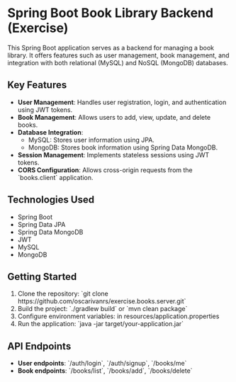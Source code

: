 <h1>Spring Boot Book Library Backend (Exercise)</h1>
<p>This Spring Boot application serves as a backend for managing a book library. It offers features such as user management, book management, and integration with both relational (MySQL) and NoSQL (MongoDB) databases.</p>
<h2>Key Features</h2>
    <ul>
        <li><strong>User Management</strong>: Handles user registration, login, and authentication using JWT tokens.</li>
        <li><strong>Book Management</strong>: Allows users to add, view, update, and delete books.</li>
        <li><strong>Database Integration</strong>:
            <ul>
                <li>MySQL: Stores user information using JPA.</li>
                <li>MongoDB: Stores book information using Spring Data MongoDB.</li>
            </ul>
        </li>
        <li><strong>Session Management</strong>: Implements stateless sessions using JWT tokens.</li>
        <li><strong>CORS Configuration</strong>: Allows cross-origin requests from the `books.client` application.</li>
    </ul>

<h2>Technologies Used</h2>
    <ul>
        <li>Spring Boot</li>
        <li>Spring Data JPA</li>
        <li>Spring Data MongoDB</li>
        <li>JWT</li>
        <li>MySQL</li>
        <li>MongoDB</li>
    </ul>

<h2>Getting Started</h2>
    <ol>
        <li>Clone the repository: `git clone https://github.com/oscarivanrs/exercise.books.server.git`</li>
        <li>Build the project: `./gradlew build` or `mvn clean package`</li>
        <li>Configure environment variables: in resources/application.properties</li>
        <li>Run the application: `java -jar target/your-application.jar`</li>
    </ol>

<h2>API Endpoints</h2>
    <ul>
        <li><strong>User endpoints</strong>: `/auth/login`, `/auth/signup`, `/books/me`</li>
        <li><strong>Book endpoints</strong>: `/books/list`, `/books/add`, `/books/delete`</li>
    </ul>

